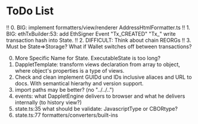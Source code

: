 # ToDo List
!! 0. BIG: implement formatters/view/renderer AddressHtmlFormatter.ts
!! 1. BIG: ethTxBuilder:53: add EthSigner Event "Tx_CREATED" "Tx_" write transaction hash into State.
!! 2. DIFFICULT: Think about chain REORGs
!! 3. Must be State=>Storage? What if Wallet switches off between transactions?

0. More Specific Name for State. ExecutableState is too long?
1. DappletTemplate: transform views declaration from array to object, where object's properties is a type of views.
2. Check and clean implement GUIDd und IDs inclusive aliaces and URL to docs. With semantical hierarhy and version support.
3. import paths may be better? (no "../../..")
4. events: what DappletEngine delivers to browser and what he delivers internally (to history view?)
5. state.ts:35 what should be validate: JavascriptType or CBORtype?
6. state.ts:77 formatters/converters/built-ins 
